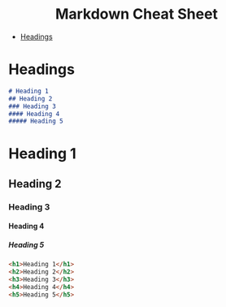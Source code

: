 <h1 align="center">
Markdown Cheat Sheet
</h1>

- [Headings](#headings)


# Headings
```markdown
# Heading 1
## Heading 2
### Heading 3
#### Heading 4
##### Heading 5
```
# Heading 1
<!-- omit in toc -->
## Heading 2
<!-- omit in toc -->
### Heading 3
<!-- omit in toc -->
#### Heading 4
<!-- omit in toc -->
##### Heading 5

```markdown
<h1>Heading 1</h1>
<h2>Heading 2</h2>
<h3>Heading 3</h3>
<h4>Heading 4</h4>
<h5>Heading 5</h5>
```



